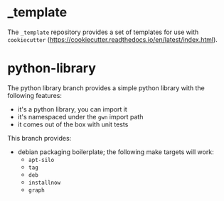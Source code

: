 
\_template
==========

The `_template` repository provides a set of templates for use with `cookiecutter`
(https://cookiecutter.readthedocs.io/en/latest/index.html).


python-library
==============

The python library branch provides a simple python library with the following features:

* it's a python library, you can import it
* it's namespaced under the `gwn` import path
* it comes out of the box with unit tests

This branch provides:

* debian packaging boilerplate; the following make targets will work:
	* `apt-silo`
	* `tag`
	* `deb`
	* `installnow`
	* `graph`

